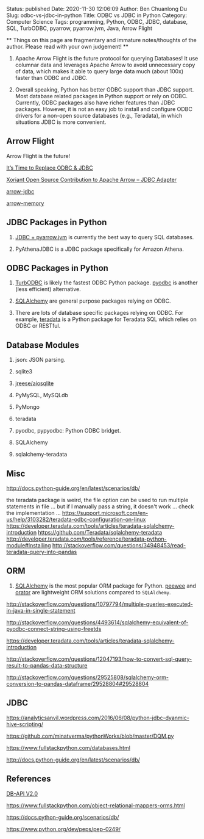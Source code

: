 Status: published
Date: 2020-11-30 12:06:09
Author: Ben Chuanlong Du
Slug: odbc-vs-jdbc-in-python
Title: ODBC vs JDBC in Python
Category: Computer Science
Tags: programming, Python, ODBC, JDBC, database, SQL, TurbODBC, pyarrow, pyarrow.jvm, Java, Arrow Flight

**
Things on this page are
fragmentary and immature notes/thoughts of the author.
Please read with your own judgement!
**

1. Apache Arrow Flight is the future protocol for querying Databases!
    It use columnar data and leverages Apache Arrow to avoid unnecessary copy of data,
    which makes it able to query large data much (about 100x) faster than ODBC and JDBC.

2. Overall speaking,
    Python has better ODBC support than JDBC support.
    Most database related packages in Python support or rely on ODBC.
    Currently, 
    ODBC packages also have richer features than JDBC packages.
    However,
    it is not an easy job to install and configure ODBC drivers for a non-open source databases (e.g., Teradata),
    in which situations JDBC is more convenient.


## Arrow Flight 

Arrow Flight is the future!

[It’s Time to Replace ODBC & JDBC](https://www.dremio.com/is-time-to-replace-odbc-jdbc/)

[Xoriant Open Source Contribution to Apache Arrow – JDBC Adapter](https://www.xoriant.com/blog/big-data-analytics/xoriant-open-source-contribution-apache-arrow-jdbc-adapter.html)

[arrow-jdbc](https://mvnrepository.com/artifact/org.apache.arrow/arrow-jdbc/2.0.0)

[arrow-memory](https://mvnrepository.com/artifact/org.apache.arrow/arrow-memory/2.0.0)

## JDBC Packages in Python

1. [JDBC + pyarrow.jvm](https://uwekorn.com/2019/11/17/fast-jdbc-access-in-python-using-pyarrow-jvm.html)
    is currently the best way to query SQL databases. 

4. PyAthenaJDBC is a JDBC package specifically for Amazon Athena.

## ODBC Packages in Python

1. [TurbODBC](https://github.com/blue-yonder/turbodbc)
    is likely the fastest ODBC Python package.
    [pyodbc](https://github.com/mkleehammer/pyodbc)
    is another (less efficient) alternative.

2. [SQLAlchemy](https://github.com/sqlalchemy/sqlalchemy)
    are general purpose packages relying on ODBC.

2. There are lots of database specific packages relying on ODBC.
    For example,
    [teradata](https://github.com/Teradata/PyTd)
    is a Python package for Teradata SQL which relies on ODBC or RESTful.

## Database Modules

1. json: JSON parsing.

2. sqlite3

3. [jreese/aiosqlite](https://github.com/jreese/aiosqlite)

4. PyMySQL, MySQLdb

5. PyMongo

6. teradata

7. pyodbc, pypyodbc: Python ODBC bridget.

8. SQLAlchemy

9. sqlalchemy-teradata


## Misc

http://docs.python-guide.org/en/latest/scenarios/db/


the teradata package is weird, the file option can be used to run multiple statements in file ...
but if I manually pass a string, it doesn't work ... check the implementation ...
https://support.microsoft.com/en-us/help/3103282/teradata-odbc-configuration-on-linux
https://developer.teradata.com/tools/articles/teradata-sqlalchemy-introduction
https://github.com/Teradata/sqlalchemy-teradata
http://developer.teradata.com/tools/reference/teradata-python-module#Installing
http://stackoverflow.com/questions/34948453/read-teradata-query-into-pandas


## ORM

1. [SQLAlchemy](https://www.sqlalchemy.org/)
    is the most popular ORM package for Python.
    [peewee](https://github.com/coleifer/peewee)
    and
    [orator](https://github.com/sdispater/orator)
    are lightweight ORM solutions compared to `SQLAlchemy`.


http://stackoverflow.com/questions/10797794/multiple-queries-executed-in-java-in-single-statement

http://stackoverflow.com/questions/4493614/sqlalchemy-equivalent-of-pyodbc-connect-string-using-freetds

https://developer.teradata.com/tools/articles/teradata-sqlalchemy-introduction

http://stackoverflow.com/questions/12047193/how-to-convert-sql-query-result-to-pandas-data-structure

http://stackoverflow.com/questions/29525808/sqlalchemy-orm-conversion-to-pandas-dataframe/29528804#29528804


## JDBC

https://analyticsanvil.wordpress.com/2016/06/08/python-jdbc-dyanmic-hive-scripting/

https://github.com/minatverma/pythonWorks/blob/master/DQM.py

https://www.fullstackpython.com/databases.html

http://docs.python-guide.org/en/latest/scenarios/db/

## References

[DB-API V2.0](https://www.python.org/dev/peps/pep-0249/)

https://www.fullstackpython.com/object-relational-mappers-orms.html

https://docs.python-guide.org/scenarios/db/

https://www.python.org/dev/peps/pep-0249/
